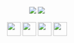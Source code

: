 
<p align="center">
  <img src="https://github-readme-stats.vercel.app/api?username=incorrupt&bg_color=30,e96443,904e95&title_color=fff&text_color=fff&count_private=true&include_all_commits=true&show_icons=true&hide=stars&theme=tokyonight" />
  <img src="https://github-readme-stats.vercel.app/api/top-langs/?username=incorrupt&bg_color=30,e96443,904e95&title_color=fff&text_color=fff&count_private=true&include_all_commits=true&show_icons=true&hide=stars&theme=tokyonight&layout=compact" />
  <br /><br />
  <a href="https://keybase.io/romainbarissat"><img height="32" width="32" src="https://cdn.jsdelivr.net/npm/simple-icons@v3/icons/keybase.svg" /></a>
  <a href="https://linkedin.com/in/romain-barissat"><img height="32" width="32" src="https://cdn.jsdelivr.net/npm/simple-icons@v3/icons/linkedin.svg" /></a>
  <a href="https://www.instagram.com/iromain/"><img height="32" width="32" src="https://cdn.jsdelivr.net/npm/simple-icons@v3/icons/instagram.svg" /></a>
  <a href="https://romain.bariss.at"><img height="32" width="32" src="https://upload.wikimedia.org/wikipedia/commons/8/8e/Globe_icon_4.svg" /></a>
</p>
